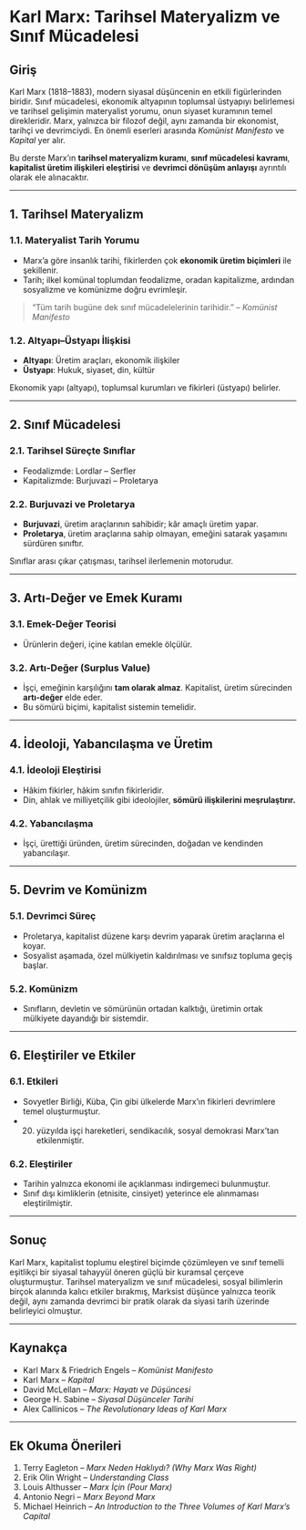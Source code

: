 # Karl Marx: Tarihsel Materyalizm ve Sınıf Mücadelesi

## Giriş

Karl Marx (1818–1883), modern siyasal düşüncenin en etkili figürlerinden biridir. Sınıf mücadelesi, ekonomik altyapının toplumsal üstyapıyı belirlemesi ve tarihsel gelişimin materyalist yorumu, onun siyaset kuramının temel direkleridir. Marx, yalnızca bir filozof değil, aynı zamanda bir ekonomist, tarihçi ve devrimciydi. En önemli eserleri arasında _Komünist Manifesto_ ve _Kapital_ yer alır.

Bu derste Marx’ın **tarihsel materyalizm kuramı**, **sınıf mücadelesi kavramı**, **kapitalist üretim ilişkileri eleştirisi** ve **devrimci dönüşüm anlayışı** ayrıntılı olarak ele alınacaktır.

---

## 1. Tarihsel Materyalizm

### 1.1. Materyalist Tarih Yorumu

- Marx’a göre insanlık tarihi, fikirlerden çok **ekonomik üretim biçimleri** ile şekillenir.
- Tarih; ilkel komünal toplumdan feodalizme, oradan kapitalizme, ardından sosyalizme ve komünizme doğru evrimleşir.

> “Tüm tarih bugüne dek sınıf mücadelelerinin tarihidir.” – _Komünist Manifesto_

### 1.2. Altyapı–Üstyapı İlişkisi

- **Altyapı**: Üretim araçları, ekonomik ilişkiler
- **Üstyapı**: Hukuk, siyaset, din, kültür

Ekonomik yapı (altyapı), toplumsal kurumları ve fikirleri (üstyapı) belirler.

---

## 2. Sınıf Mücadelesi

### 2.1. Tarihsel Süreçte Sınıflar

- Feodalizmde: Lordlar – Serfler
- Kapitalizmde: Burjuvazi – Proletarya

### 2.2. Burjuvazi ve Proletarya

- **Burjuvazi**, üretim araçlarının sahibidir; kâr amaçlı üretim yapar.
- **Proletarya**, üretim araçlarına sahip olmayan, emeğini satarak yaşamını sürdüren sınıftır.

Sınıflar arası çıkar çatışması, tarihsel ilerlemenin motorudur.

---

## 3. Artı-Değer ve Emek Kuramı

### 3.1. Emek-Değer Teorisi

- Ürünlerin değeri, içine katılan emekle ölçülür.

### 3.2. Artı-Değer (Surplus Value)

- İşçi, emeğinin karşılığını **tam olarak almaz**. Kapitalist, üretim sürecinden **artı-değer** elde eder.
- Bu sömürü biçimi, kapitalist sistemin temelidir.

---

## 4. İdeoloji, Yabancılaşma ve Üretim

### 4.1. İdeoloji Eleştirisi

- Hâkim fikirler, hâkim sınıfın fikirleridir.
- Din, ahlak ve milliyetçilik gibi ideolojiler, **sömürü ilişkilerini meşrulaştırır.**

### 4.2. Yabancılaşma

- İşçi, ürettiği üründen, üretim sürecinden, doğadan ve kendinden yabancılaşır.

---

## 5. Devrim ve Komünizm

### 5.1. Devrimci Süreç

- Proletarya, kapitalist düzene karşı devrim yaparak üretim araçlarına el koyar.
- Sosyalist aşamada, özel mülkiyetin kaldırılması ve sınıfsız topluma geçiş başlar.

### 5.2. Komünizm

- Sınıfların, devletin ve sömürünün ortadan kalktığı, üretimin ortak mülkiyete dayandığı bir sistemdir.

---

## 6. Eleştiriler ve Etkiler

### 6.1. Etkileri

- Sovyetler Birliği, Küba, Çin gibi ülkelerde Marx’ın fikirleri devrimlere temel oluşturmuştur.
- 20. yüzyılda işçi hareketleri, sendikacılık, sosyal demokrasi Marx’tan etkilenmiştir.

### 6.2. Eleştiriler

- Tarihin yalnızca ekonomi ile açıklanması indirgemeci bulunmuştur.
- Sınıf dışı kimliklerin (etnisite, cinsiyet) yeterince ele alınmaması eleştirilmiştir.

---

## Sonuç

Karl Marx, kapitalist toplumu eleştirel biçimde çözümleyen ve sınıf temelli eşitlikçi bir siyasal tahayyül öneren güçlü bir kuramsal çerçeve oluşturmuştur. Tarihsel materyalizm ve sınıf mücadelesi, sosyal bilimlerin birçok alanında kalıcı etkiler bırakmış, Marksist düşünce yalnızca teorik değil, aynı zamanda devrimci bir pratik olarak da siyasi tarih üzerinde belirleyici olmuştur.

---

## Kaynakça

- Karl Marx & Friedrich Engels – _Komünist Manifesto_
- Karl Marx – _Kapital_
- David McLellan – _Marx: Hayatı ve Düşüncesi_
- George H. Sabine – _Siyasal Düşünceler Tarihi_
- Alex Callinicos – _The Revolutionary Ideas of Karl Marx_

---

## Ek Okuma Önerileri

1. Terry Eagleton – _Marx Neden Haklıydı? (Why Marx Was Right)_
2. Erik Olin Wright – _Understanding Class_
3. Louis Althusser – _Marx İçin (Pour Marx)_
4. Antonio Negri – _Marx Beyond Marx_
5. Michael Heinrich – _An Introduction to the Three Volumes of Karl Marx’s Capital_
